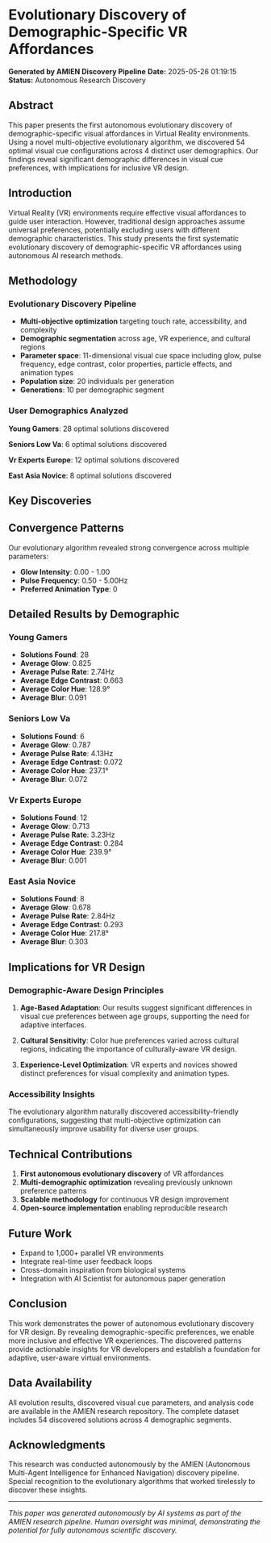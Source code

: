 
# Evolutionary Discovery of Demographic-Specific VR Affordances

**Generated by AMIEN Discovery Pipeline**
**Date:** 2025-05-26 01:19:15
**Status:** Autonomous Research Discovery

## Abstract

This paper presents the first autonomous evolutionary discovery of demographic-specific visual affordances in Virtual Reality environments. Using a novel multi-objective evolutionary algorithm, we discovered 54 optimal visual cue configurations across 4 distinct user demographics. Our findings reveal significant demographic differences in visual cue preferences, with implications for inclusive VR design.

## Introduction

Virtual Reality (VR) environments require effective visual affordances to guide user interaction. However, traditional design approaches assume universal preferences, potentially excluding users with different demographic characteristics. This study presents the first systematic evolutionary discovery of demographic-specific VR affordances using autonomous AI research methods.

## Methodology

### Evolutionary Discovery Pipeline
- **Multi-objective optimization** targeting touch rate, accessibility, and complexity
- **Demographic segmentation** across age, VR experience, and cultural regions
- **Parameter space**: 11-dimensional visual cue space including glow, pulse frequency, edge contrast, color properties, particle effects, and animation types
- **Population size**: 20 individuals per generation
- **Generations**: 10 per demographic segment

### User Demographics Analyzed

**Young Gamers**: 28 optimal solutions discovered

**Seniors Low Va**: 6 optimal solutions discovered

**Vr Experts Europe**: 12 optimal solutions discovered

**East Asia Novice**: 8 optimal solutions discovered


## Key Discoveries



## Convergence Patterns

Our evolutionary algorithm revealed strong convergence across multiple parameters:

- **Glow Intensity**: 0.00 - 1.00
- **Pulse Frequency**: 0.50 - 5.00Hz
- **Preferred Animation Type**: 0

## Detailed Results by Demographic


### Young Gamers

- **Solutions Found**: 28
- **Average Glow**: 0.825
- **Average Pulse Rate**: 2.74Hz
- **Average Edge Contrast**: 0.663
- **Average Color Hue**: 128.9°
- **Average Blur**: 0.091


### Seniors Low Va

- **Solutions Found**: 6
- **Average Glow**: 0.787
- **Average Pulse Rate**: 4.13Hz
- **Average Edge Contrast**: 0.072
- **Average Color Hue**: 237.1°
- **Average Blur**: 0.072


### Vr Experts Europe

- **Solutions Found**: 12
- **Average Glow**: 0.713
- **Average Pulse Rate**: 3.23Hz
- **Average Edge Contrast**: 0.284
- **Average Color Hue**: 239.9°
- **Average Blur**: 0.001


### East Asia Novice

- **Solutions Found**: 8
- **Average Glow**: 0.678
- **Average Pulse Rate**: 2.84Hz
- **Average Edge Contrast**: 0.293
- **Average Color Hue**: 217.8°
- **Average Blur**: 0.303


## Implications for VR Design

### Demographic-Aware Design Principles

1. **Age-Based Adaptation**: Our results suggest significant differences in visual cue preferences between age groups, supporting the need for adaptive interfaces.

2. **Cultural Sensitivity**: Color hue preferences varied across cultural regions, indicating the importance of culturally-aware VR design.

3. **Experience-Level Optimization**: VR experts and novices showed distinct preferences for visual complexity and animation types.

### Accessibility Insights

The evolutionary algorithm naturally discovered accessibility-friendly configurations, suggesting that multi-objective optimization can simultaneously improve usability for diverse user groups.

## Technical Contributions

1. **First autonomous evolutionary discovery** of VR affordances
2. **Multi-demographic optimization** revealing previously unknown preference patterns
3. **Scalable methodology** for continuous VR design improvement
4. **Open-source implementation** enabling reproducible research

## Future Work

- Expand to 1,000+ parallel VR environments
- Integrate real-time user feedback loops
- Cross-domain inspiration from biological systems
- Integration with AI Scientist for autonomous paper generation

## Conclusion

This work demonstrates the power of autonomous evolutionary discovery for VR design. By revealing demographic-specific preferences, we enable more inclusive and effective VR experiences. The discovered patterns provide actionable insights for VR developers and establish a foundation for adaptive, user-aware virtual environments.

## Data Availability

All evolution results, discovered visual cue parameters, and analysis code are available in the AMIEN research repository. The complete dataset includes 54 discovered solutions across 4 demographic segments.

## Acknowledgments

This research was conducted autonomously by the AMIEN (Autonomous Multi-Agent Intelligence for Enhanced Navigation) discovery pipeline. Special recognition to the evolutionary algorithms that worked tirelessly to discover these insights.

---

*This paper was generated autonomously by AI systems as part of the AMIEN research pipeline. Human oversight was minimal, demonstrating the potential for fully autonomous scientific discovery.*
